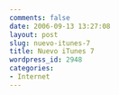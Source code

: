 ```yaml
---
comments: false
date: 2006-09-13 13:27:08
layout: post
slug: nuevo-itunes-7
title: Nuevo iTunes 7
wordpress_id: 2948
categories:
- Internet
---
```


